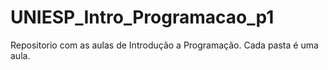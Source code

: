 # UNIESP_Intro_Programacao_p1
 
Repositorio com as aulas de Introdução a Programação. Cada pasta é uma aula.
